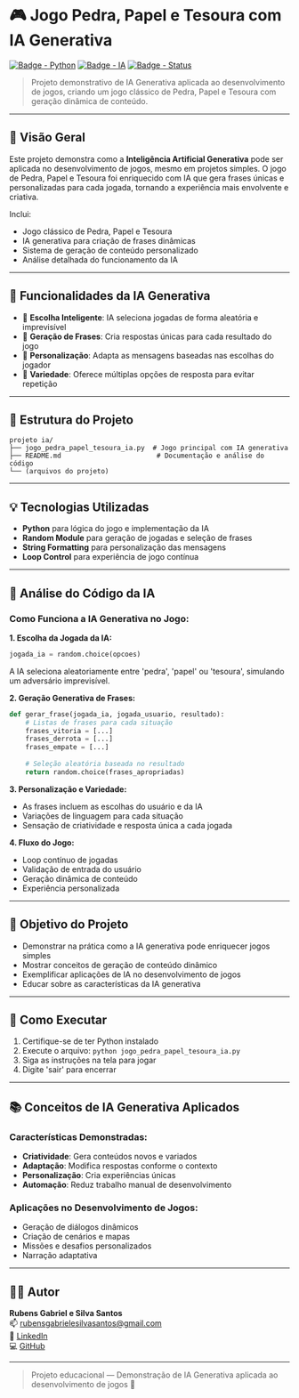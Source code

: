 # 🎮 Jogo Pedra, Papel e Tesoura com IA Generativa

[![Badge - Python](https://img.shields.io/badge/Python-3776AB?style=for-the-badge&logo=python&logoColor=white)]()
[![Badge - IA](https://img.shields.io/badge/IA_Generativa-FF6B6B?style=for-the-badge)]()
[![Badge - Status](https://img.shields.io/badge/Status-Funcional-brightgreen?style=for-the-badge)]()

> Projeto demonstrativo de IA Generativa aplicada ao desenvolvimento de jogos, criando um jogo clássico de Pedra, Papel e Tesoura com geração dinâmica de conteúdo.

---

## 📌 Visão Geral

Este projeto demonstra como a **Inteligência Artificial Generativa** pode ser aplicada no desenvolvimento de jogos, mesmo em projetos simples. O jogo de Pedra, Papel e Tesoura foi enriquecido com IA que gera frases únicas e personalizadas para cada jogada, tornando a experiência mais envolvente e criativa.

Inclui:
- Jogo clássico de Pedra, Papel e Tesoura
- IA generativa para criação de frases dinâmicas
- Sistema de geração de conteúdo personalizado
- Análise detalhada do funcionamento da IA

---

## 🤖 Funcionalidades da IA Generativa

- 🎯 **Escolha Inteligente**: IA seleciona jogadas de forma aleatória e imprevisível
- 💬 **Geração de Frases**: Cria respostas únicas para cada resultado do jogo
- 🎨 **Personalização**: Adapta as mensagens baseadas nas escolhas do jogador
- 🔄 **Variedade**: Oferece múltiplas opções de resposta para evitar repetição

---

## 📂 Estrutura do Projeto

```
projeto ia/
├── jogo_pedra_papel_tesoura_ia.py  # Jogo principal com IA generativa
├── README.md                        # Documentação e análise do código
└── (arquivos do projeto)
```

---

## 💡 Tecnologias Utilizadas

- **Python** para lógica do jogo e implementação da IA
- **Random Module** para geração de jogadas e seleção de frases
- **String Formatting** para personalização das mensagens
- **Loop Control** para experiência de jogo contínua

---

## 🧠 Análise do Código da IA

### Como Funciona a IA Generativa no Jogo:

**1. Escolha da Jogada da IA:**
```python
jogada_ia = random.choice(opcoes)
```
A IA seleciona aleatoriamente entre 'pedra', 'papel' ou 'tesoura', simulando um adversário imprevisível.

**2. Geração Generativa de Frases:**
```python
def gerar_frase(jogada_ia, jogada_usuario, resultado):
    # Listas de frases para cada situação
    frases_vitoria = [...]
    frases_derrota = [...]
    frases_empate = [...]
    
    # Seleção aleatória baseada no resultado
    return random.choice(frases_apropriadas)
```

**3. Personalização e Variedade:**
- As frases incluem as escolhas do usuário e da IA
- Variações de linguagem para cada situação
- Sensação de criatividade e resposta única a cada jogada

**4. Fluxo do Jogo:**
- Loop contínuo de jogadas
- Validação de entrada do usuário
- Geração dinâmica de conteúdo
- Experiência personalizada

---

## 🎯 Objetivo do Projeto

- Demonstrar na prática como a IA generativa pode enriquecer jogos simples
- Mostrar conceitos de geração de conteúdo dinâmico
- Exemplificar aplicações de IA no desenvolvimento de jogos
- Educar sobre as características da IA generativa

---

## 🚀 Como Executar

1. Certifique-se de ter Python instalado
2. Execute o arquivo: `python jogo_pedra_papel_tesoura_ia.py`
3. Siga as instruções na tela para jogar
4. Digite 'sair' para encerrar

---

## 📚 Conceitos de IA Generativa Aplicados

### Características Demonstradas:
- **Criatividade**: Gera conteúdos novos e variados
- **Adaptação**: Modifica respostas conforme o contexto
- **Personalização**: Cria experiências únicas
- **Automação**: Reduz trabalho manual de desenvolvimento

### Aplicações no Desenvolvimento de Jogos:
- Geração de diálogos dinâmicos
- Criação de cenários e mapas
- Missões e desafios personalizados
- Narração adaptativa

---

## 🙋‍♂️ Autor

**Rubens Gabriel e Silva Santos**  
📫 [rubensgabrielesilvasantos@gmail.com](mailto:rubensgabrielesilvasantos@gmail.com)  
🔗 [LinkedIn](https://www.linkedin.com/in/rubens-gabriel-221679263)  
💻 [GitHub](https://github.com/rubitoxxx)

---

> Projeto educacional — Demonstração de IA Generativa aplicada ao desenvolvimento de jogos 🚀

